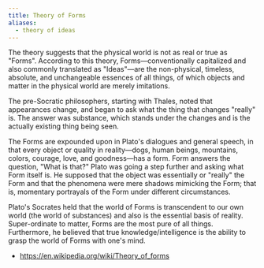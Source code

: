 ```yaml
---
title: Theory of Forms
aliases:
  - theory of ideas
---
```


The theory suggests that the physical world is not as real or true as "Forms". According to this theory, Forms—conventionally capitalized and also commonly translated as "Ideas"—are the non-physical, timeless, absolute, and unchangeable essences of all things, of which objects and matter in the physical world are merely imitations.

The pre-Socratic philosophers, starting with Thales, noted that appearances change, and began to ask what the thing that changes "really" is. The answer was substance, which stands under the changes and is the actually existing thing being seen.

The Forms are expounded upon in Plato's dialogues and general speech, in that every object or quality in reality—dogs, human beings, mountains, colors, courage, love, and goodness—has a form. Form answers the question, "What is that?" Plato was going a step further and asking what Form itself is. He supposed that the object was essentially or "really" the Form and that the phenomena were mere shadows mimicking the Form; that is, momentary portrayals of the Form under different circumstances.

Plato's Socrates held that the world of Forms is transcendent to our own world (the world of substances) and also is the essential basis of reality. Super-ordinate to matter, Forms are the most pure of all things. Furthermore, he believed that true knowledge/intelligence is the ability to grasp the world of Forms with one's mind.

- https://en.wikipedia.org/wiki/Theory_of_forms
